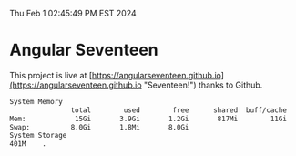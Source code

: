 Thu Feb  1 02:45:49 PM EST 2024

# Angular Seventeen


This project is live at [https://angularseventeen.github.io](https://angularseventeen.github.io "Seventeen!") thanks to Github.

```bash
System Memory
               total        used        free      shared  buff/cache   available
Mem:            15Gi       3.9Gi       1.2Gi       817Mi        11Gi        11Gi
Swap:          8.0Gi       1.8Mi       8.0Gi
System Storage
401M	.
